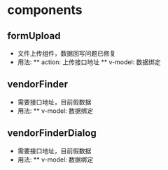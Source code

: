 # components
## formUpload
* 文件上传组件，数据回写问题已修复
* 用法: 
** action: 上传接口地址
** v-model: 数据绑定

## vendorFinder 
* 需要接口地址，目前假数据
* 用法:
** v-model: 数据绑定


## vendorFinderDialog
* 需要接口地址，目前假数据
* 用法:
** v-model: 数据绑定 
